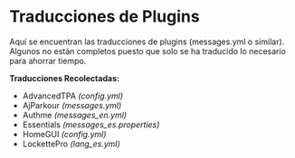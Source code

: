 # Traducciones de Plugins

Aquí se encuentran las traducciones de plugins (messages.yml o similar). Algunos no están completos puesto que solo se ha traducido lo necesario para ahorrar tiempo.

**Traducciones Recolectadas:**
* AdvancedTPA *(config.yml)*
* AjParkour *(messages.yml)*
* Authme *(messages_en.yml)*
* Essentials *(messages_es.properties)*
* HomeGUI *(config.yml)*
* LockettePro *(lang_es.yml)*
